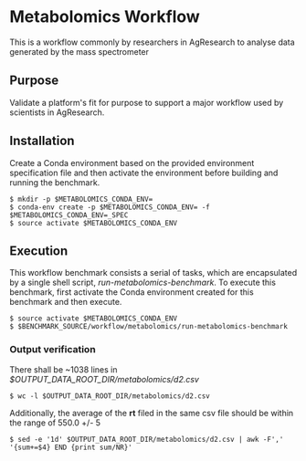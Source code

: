 # Metabolomics Workflow

This is a workflow commonly by researchers in AgResearch to analyse data generated by the mass spectrometer

## Purpose

Validate a platform's fit for purpose to support a major workflow used by scientists in AgResearch.

## Installation

Create a Conda environment based on the provided environment specification file and then activate the environment before building and running the benchmark. 

```
$ mkdir -p $METABOLOMICS_CONDA_ENV=
$ conda-env create -p $METABOLOMICS_CONDA_ENV= -f $METABOLOMICS_CONDA_ENV=_SPEC
$ source activate $METABOLOMICS_CONDA_ENV
```


## Execution

This workflow benchmark consists a serial of tasks, which are encapsulated by a single shell script, *run-metabolomics-benchmark*.  To execute this benchmark, first activate the Conda environment created for this benchmark and then execute.

```
$ source activate $METABOLOMICS_CONDA_ENV
$ $BENCHMARK_SOURCE/workflow/metabolomics/run-metabolomics-benchmark
```

### Output verification

There shall be ~1038 lines in *$OUTPUT_DATA_ROOT_DIR/metabolomics/d2.csv*

```
$ wc -l $OUTPUT_DATA_ROOT_DIR/metabolomics/d2.csv
```

Additionally, the average of the **rt** filed in the same csv file should be within the range of 550.0 +/- 5

```
$ sed -e '1d' $OUTPUT_DATA_ROOT_DIR/metabolomics/d2.csv | awk -F',' '{sum+=$4} END {print sum/NR}'
```
